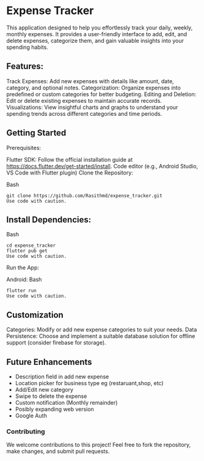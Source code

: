 # Expense Tracker

This application designed to help you effortlessly track your daily, weekly, monthly expenses. It provides a user-friendly interface to add, edit, and delete expenses, categorize them, and gain valuable insights into your spending habits.

## Features:

Track Expenses: Add new expenses with details like amount, date, category, and optional notes.
Categorization: Organize expenses into predefined or custom categories for better budgeting.
Editing and Deletion: Edit or delete existing expenses to maintain accurate records.
Visualizations: View insightful charts and graphs to understand your spending trends across different categories and time periods.

 ## Getting Started

Prerequisites:

Flutter SDK: Follow the official installation guide at https://docs.flutter.dev/get-started/install.
Code editor (e.g., Android Studio, VS Code with Flutter plugin)
Clone the Repository:

Bash
```
git clone https://github.com/Rasithmd/expense_tracker.git
Use code with caution.
```
 ## Install Dependencies:

Bash
```
cd expense_tracker
flutter pub get
Use code with caution.
```
Run the App:

Android:
Bash
```
flutter run
Use code with caution.
```

## Customization
Categories: Modify or add new expense categories to suit your needs.
Data Persistence: Choose and implement a suitable database solution for offline support (consider firebase for storage).


## Future Enhancements
  * Description field in add new expense
  * Location picker for business type eg (restaruant,shop, etc)
  * Add/Edit new category
  * Swipe to delete the expense
  * Custom notification (Monthly remainder)
  * Posibly expanding web version 
  * Google Auth

### Contributing
We welcome contributions to this project! Feel free to fork the repository, make changes, and submit pull requests.

  
